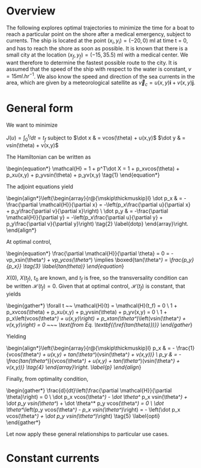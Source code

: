 Overview
========

The following explores optimal trajectories to minimize the time for a boat to reach a particular point on the shore after a medical emergency, 
subject to currents. The ship is located at the point $(x_i,y_i) = (−20,0)$ ml at time t = 0, and has to reach the shore as soon as possible. It is 
known that there is a small city at the location $(x_f,y_f) = (−15,35.5)$ ml with a medical center. We want therefore to determine the fastest possible 
route to the city. It is assumed that the speed of the ship with respect to the water is constant, $v = 15ml.hr^{-1}$. We also know the speed and direction 
of the sea currents in the area, which are given by a meteorological satellite as $\vec{v}_c = u(x,y)\textbf{i} +v(x,y)\textbf{j}$.

# General form

We want to minimize 

$J(u) = \int _0 ^{t_f} dt = t_f$ subject to 
$\dot x & = vcos(\theta) + u(x,y)$
$\dot y & = vsin(\theta) + v(x,y)$

The Hamiltonian can be written as

\begin{equation*}
    \mathcal{H} = 1 + p^T\dot X = 1 + p_xvcos(\theta) + p_xu(x,y) + p_yvsin(\theta) + p_yv(x,y) \tag{1}
\end{equation*}

The adjoint equations yield

\begin{align*}\left\{\begin{array}{r@{\mskip\thickmuskip}l}
 \dot p_x & = -\frac{\partial \mathcal{H}}{\partial x} = -\left(p_x\frac{\partial u}{\partial x} + p_y\frac{\partial v}{\partial x}\right) \\
 \dot p_y & = -\frac{\partial \mathcal{H}}{\partial y} = -\left(p_x\frac{\partial u}{\partial y} + p_y\frac{\partial v}{\partial y}\right) \tag{2}
\label{dotp}
\end{array}\right.
\end{align*}

At optimal control, 

\begin{equation*}
\frac{\partial \mathcal{H}}{\partial \theta} = 0 = -vp_xsin(\theta^*) + vp_ycos(\theta^*) \implies \boxed{tan(\theta^*) = \frac{p_y}{p_x}} \tag{3}
\label{tan(theta)}
\end{equation*}

$X(0)$, $X(t_f)$, $t_0$ are known, and $t_f$ is free, so the transversality condition can be written $\mathcal{H}(t_f) = 0$. Given that at optimal control, $\mathcal{H}(t_f)$ is constant, that yields 

\begin{gather*}
    \forall t ~~ \mathcal{H}(t) = \mathcal{H}(t_f) = 0 \\
    1 + p_xvcos(\theta) + p_xu(x,y) + p_yvsin(\theta) + p_yv(x,y) = 0 \\
    1 + p_x\left(vcos(\theta^*) + u(x,y)\right) + p_xtan(\theta^*)\left(vsin(\theta^*) + v(x,y)\right) = 0 ~~~ \text{from Eq. \textbf{(\ref{tan(theta)})}}
\end{gather*}

Yielding

\begin{align*}\left\{\begin{array}{r@{\mskip\thickmuskip}l}
p_x & = - \frac{1}{vcos(\theta^*) + u(x,y) + tan(\theta^*)(vsin(\theta^*) + v(x,y))} \\
p_y & = - \frac{tan(\theta^*)}{vcos(\theta^*) + u(x,y) + tan(\theta^*)(vsin(\theta^*) + v(x,y))} \tag{4}
\end{array}\right.
\label{p}
\end{align*}

Finally, from optimality condition,

\begin{gather*}
    \frac{d}{dt}\left(\frac{\partial \mathcal{H}}{\partial \theta}\right) = 0 \\
    \dot p_x vcos(\theta^*) - \dot \theta^* p_x vsin(\theta^*) + \dot p_y vsin(\theta^*) + \dot \theta^* p_y vcos(\theta^*) = 0 \\
    \dot \theta^*\left(p_y vcos(\theta^*) - p_x vsin(\theta^*)\right) = - \left(\dot p_x vcos(\theta^*) + \dot p_y vsin(\theta^*)\right) \tag{5}
\label{opti}
\end{gather*}

Let now apply these general relationships to particular use cases.

# Constant currents

